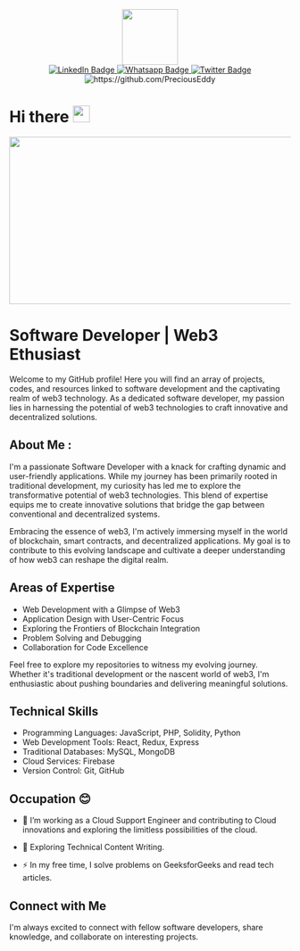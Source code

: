 
<div id="header" align="center">
  <img src="https://media.giphy.com/media/M9gbBd9nbDrOTu1Mqx/giphy.gif" width="100"/>
</div>
<div id="badges" align="center" >
<a href="https://ng.linkedin.com/in/austin-ameh-a2315b165">
    <img src="https://img.shields.io/badge/LinkedIn-blue?style=for-the-badge&logo=linkedin&logoColor=white" alt="LinkedIn Badge"/>
  </a>
  <a href="https://wa.link/x0tn4e">
    <img src="https://img.shields.io/badge/Whatsapp-green?style=for-the-badge&logo=whatsapp&logoColor=white" alt="Whatsapp Badge"/>
  </a>
  <a href="https://twitter.com/arewageek">
    <img src="https://img.shields.io/badge/Twitter-blue?style=for-the-badge&logo=twitter&logoColor=white" alt="Twitter Badge"/>
  </a>
  </div>
  <div id="badges" align="center" >
  <img src="https://komarev.com/ghpvc/?username=PreciousEddy&style=flat-square&color=blue" alt="https://github.com/PreciousEddy"/>
  </div>
  <h1>
  Hi there
  <img src="https://media.giphy.com/media/hvRJCLFzcasrR4ia7z/giphy.gif" width="30px"/>
  </h1>
<div align="center">
  <img src="https://media.giphy.com/media/dWesBcTLavkZuG35MI/giphy.gif" width="600" height="300"/>
  </div>

# Software Developer | Web3 Ethusiast
Welcome to my GitHub profile! Here you will find an array of projects, codes, and resources linked to software development and the captivating realm of web3 technology. As a dedicated software developer, my passion lies in harnessing the potential of web3 technologies to craft innovative and decentralized solutions.

## About Me :
I'm a passionate Software Developer with a knack for crafting dynamic and user-friendly applications. While my journey has been primarily rooted in traditional development, my curiosity has led me to explore the transformative potential of web3 technologies. This blend of expertise equips me to create innovative solutions that bridge the gap between conventional and decentralized systems.

Embracing the essence of web3, I'm actively immersing myself in the world of blockchain, smart contracts, and decentralized applications. My goal is to contribute to this evolving landscape and cultivate a deeper understanding of how web3 can reshape the digital realm.

## Areas of Expertise

- Web Development with a Glimpse of Web3
- Application Design with User-Centric Focus
- Exploring the Frontiers of Blockchain Integration
- Problem Solving and Debugging
- Collaboration for Code Excellence

Feel free to explore my repositories to witness my evolving journey. Whether it's traditional development or the nascent world of web3, I'm enthusiastic about pushing boundaries and delivering meaningful solutions.

## Technical Skills

- Programming Languages: JavaScript, PHP, Solidity, Python
- Web Development Tools: React, Redux, Express
- Traditional Databases: MySQL, MongoDB
- Cloud Services: Firebase
- Version Control: Git, GitHub

## Occupation 😊
- :telescope: I’m working as a Cloud Support Engineer and contributing to Cloud innovations and exploring the limitless possibilities of the cloud.

- :seedling: Exploring Technical Content Writing.

- :zap: In my free time, I solve problems on GeeksforGeeks and read tech articles.

## Connect with Me

I'm always excited to connect with fellow software developers, share knowledge, and collaborate on interesting projects.
